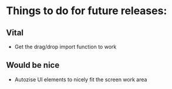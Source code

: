 # Things to do for future releases:
## Vital
- Get the drag/drop import function to work
## Would be nice
- Autozise UI elements to nicely fit the screen work area